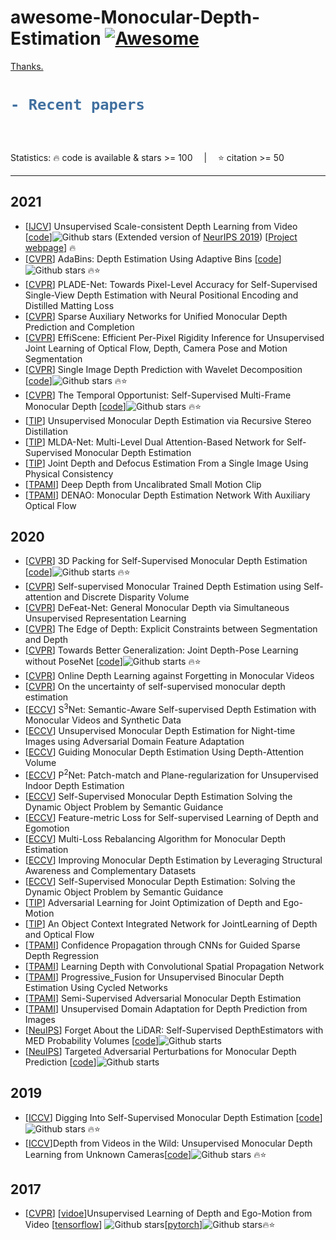 # awesome-Monocular-Depth-Estimation [![Awesome](https://awesome.re/badge.svg)](https://awesome.re)

[Thanks.](https://github.com/Yochengliu/awesome-point-cloud-analysis)  

<h1> 


```diff
- Recent papers 
```

</h1>&emsp;

Statistics: :fire: code is available & stars >= 100 &emsp;|&emsp; :star: citation >= 50



---
## 2021

- [[IJCV](https://arxiv.org/pdf/2105.11610.pdf)] Unsupervised Scale-consistent Depth Learning from Video [[code](https://github.com/JiawangBian/SC-SfMLearner-Release)]![Github stars](https://img.shields.io/github/stars/JiawangBian/SC-SfMLearner-Release.svg)  (Extended version of [NeurIPS 2019](https://papers.nips.cc/paper/8299-unsupervised-scale-consistent-depth-and-ego-motion-learning-from-monocular-video.pdf)) [[Project webpage](https://jwbian.net/sc-sfmlearner)] :fire:
- [[CVPR](https://openaccess.thecvf.com/content/CVPR2021/papers/Bhat_AdaBins_Depth_Estimation_Using_Adaptive_Bins_CVPR_2021_paper.pdf)] AdaBins: Depth Estimation Using Adaptive Bins [[code](https://github.com/shariqfarooq123/AdaBins)]![Github stars](https://img.shields.io/github/stars/shariqfarooq123/AdaBins.svg) :fire::star:
- [[CVPR](https://openaccess.thecvf.com/content/CVPR2021/papers/Gonzalez_PLADE-Net_Towards_Pixel-Level_Accuracy_for_Self-Supervised_Single-View_Depth_Estimation_With_CVPR_2021_paper.pdf)] PLADE-Net: Towards Pixel-Level Accuracy for Self-Supervised Single-View Depth Estimation with Neural Positional Encoding and Distilled Matting Loss
- [[CVPR](https://openaccess.thecvf.com/content/CVPR2021/papers/Guizilini_Sparse_Auxiliary_Networks_for_Unified_Monocular_Depth_Prediction_and_Completion_CVPR_2021_paper.pdf)] Sparse Auxiliary Networks for Unified Monocular Depth Prediction and Completion
- [[CVPR](https://openaccess.thecvf.com/content/CVPR2021/papers/Jiao_EffiScene_Efficient_Per-Pixel_Rigidity_Inference_for_Unsupervised_Joint_Learning_of_CVPR_2021_paper.pdf)] EffiScene: Efficient Per-Pixel Rigidity Inference for Unsupervised Joint Learning of Optical Flow, Depth, Camera Pose and Motion Segmentation
- [[CVPR](https://openaccess.thecvf.com/content/CVPR2021/papers/Ramamonjisoa_Single_Image_Depth_Prediction_With_Wavelet_Decomposition_CVPR_2021_paper.pdf)] Single Image Depth Prediction with Wavelet Decomposition [[code](https://github.com/nianticlabs/wavelet-monodepth)]![Github stars](https://img.shields.io/github/stars/nianticlabs/wavelet-monodepth.svg) :fire::star:
- [[CVPR](https://openaccess.thecvf.com/content/CVPR2021/papers/Watson_The_Temporal_Opportunist_Self-Supervised_Multi-Frame_Monocular_Depth_CVPR_2021_paper.pdf)] The Temporal Opportunist: Self-Supervised Multi-Frame Monocular Depth [[code](https://github.com/nianticlabs/manydepth)]![Github stars](https://img.shields.io/github/stars/nianticlabs/manydepth.svg) :fire::star:
- [[TIP](https://ieeexplore.ieee.org/stamp/stamp.jsp?tp=&arnumber=9405457)] Unsupervised Monocular Depth Estimation via
Recursive Stereo Distillation
- [[TIP](https://ieeexplore.ieee.org/stamp/stamp.jsp?tp=&arnumber=9416235)] MLDA-Net: Multi-Level Dual Attention-Based Network for Self-Supervised Monocular Depth Estimation
- [[TIP](https://ieeexplore.ieee.org/stamp/stamp.jsp?tp=&arnumber=9366926)] Joint Depth and Defocus Estimation From a Single
Image Using Physical Consistency
- [[TPAMI](https://ieeexplore.ieee.org/stamp/stamp.jsp?tp=&arnumber=8865619)] Deep Depth from Uncalibrated Small Motion Clip
- [[TPAMI](https://ieeexplore.ieee.org/stamp/stamp.jsp?tp=&arnumber=9018142)] DENAO: Monocular Depth Estimation Network With Auxiliary Optical Flow


## 2020

- [[CVPR](https://openaccess.thecvf.com/content_CVPR_2020/papers/Guizilini_3D_Packing_for_Self-Supervised_Monocular_Depth_Estimation_CVPR_2020_paper.pdf)] 3D Packing for Self-Supervised Monocular Depth Estimation [[code](https://github.com/TRI-ML/packnet-sfm)]![Github starts](https://img.shields.io/github/stars/TRI-ML/packnet-sfm.svg) :fire::star: 
- [[CVPR](https://openaccess.thecvf.com/content_CVPR_2020/papers/Johnston_Self-Supervised_Monocular_Trained_Depth_Estimation_Using_Self-Attention_and_Discrete_Disparity_CVPR_2020_paper.pdf)] Self-supervised Monocular Trained Depth Estimation using Self-attention and Discrete Disparity Volume
- [[CVPR](https://openaccess.thecvf.com/content_CVPR_2020/papers/Spencer_DeFeat-Net_General_Monocular_Depth_via_Simultaneous_Unsupervised_Representation_Learning_CVPR_2020_paper.pdf)] DeFeat-Net: General Monocular Depth via Simultaneous Unsupervised Representation Learning
- [[CVPR](https://openaccess.thecvf.com/content_CVPR_2020/papers/Zhu_The_Edge_of_Depth_Explicit_Constraints_Between_Segmentation_and_Depth_CVPR_2020_paper.pdf)] The Edge of Depth: Explicit Constraints between Segmentation and Depth
- [[CVPR](https://openaccess.thecvf.com/content_CVPR_2020/papers/Zhao_Towards_Better_Generalization_Joint_Depth-Pose_Learning_Without_PoseNet_CVPR_2020_paper.pdf)] Towards Better Generalization: Joint Depth-Pose Learning without PoseNet [[code](https://github.com/B1ueber2y/TrianFlow)]![Github starts](https://img.shields.io/github/stars/B1ueber2y/TrianFlow.svg) :fire::star:
- [[CVPR](https://openaccess.thecvf.com/content_CVPR_2020/papers/Zhang_Online_Depth_Learning_Against_Forgetting_in_Monocular_Videos_CVPR_2020_paper.pdf)] Online Depth Learning against Forgetting in Monocular Videos
- [[CVPR](https://openaccess.thecvf.com/content_CVPR_2020/papers/Poggi_On_the_Uncertainty_of_Self-Supervised_Monocular_Depth_Estimation_CVPR_2020_paper.pdf)] On the uncertainty of self-supervised monocular depth estimation
- [[ECCV](https://www.ecva.net/papers/eccv_2020/papers_ECCV/papers/123750052.pdf)] S<sup>3</sup>Net: Semantic-Aware Self-supervised Depth Estimation with Monocular Videos and Synthetic Data
- [[ECCV](https://www.ecva.net/papers/eccv_2020/papers_ECCV/papers/123730443.pdf)] Unsupervised Monocular Depth Estimation for Night-time Images using Adversarial Domain Feature Adaptation
- [[ECCV](https://www.ecva.net/papers/eccv_2020/papers_ECCV/papers/123710579.pdf)] Guiding Monocular Depth Estimation Using Depth-Attention Volume
- [[ECCV](https://www.ecva.net/papers/eccv_2020/papers_ECCV/papers/123690205.pdf)] P<sup>2</sup>Net: Patch-match and Plane-regularization for Unsupervised Indoor Depth Estimation
- [[ECCV](https://www.ecva.net/papers/eccv_2020/papers_ECCV/papers/123690205.pdf)] Self-Supervised Monocular Depth Estimation Solving the Dynamic Object Problem by Semantic Guidance
- [[ECCV](https://www.ecva.net/papers/eccv_2020/papers_ECCV/papers/123640562.pdf)] Feature-metric Loss for Self-supervised Learning of Depth and Egomotion
- [[ECCV](https://www.ecva.net/papers/eccv_2020/papers_ECCV/papers/123620766.pdf)] Multi-Loss Rebalancing Algorithm for Monocular Depth Estimation
- [[ECCV](https://www.ecva.net/papers/eccv_2020/papers_ECCV/papers/123590086.pdf)] Improving Monocular Depth Estimation by Leveraging Structural Awareness and Complementary Datasets
- [[ECCV](https://www.ecva.net/papers/eccv_2020/papers_ECCV/papers/123650579.pdf)] Self-Supervised Monocular Depth Estimation: Solving the Dynamic Object Problem by Semantic Guidance 
- [[TIP](https://ieeexplore.ieee.org/stamp/stamp.jsp?tp=&arnumber=8972902)] Adversarial Learning for Joint Optimization of Depth and Ego-Motion
- [[TIP](https://ieeexplore.ieee.org/stamp/stamp.jsp?tp=&arnumber=9139261)] An Object Context Integrated Network for JointLearning of Depth and Optical Flow
- [[TPAMI](https://ieeexplore.ieee.org/stamp/stamp.jsp?tp=&arnumber=8765412)] Confidence Propagation through CNNs for Guided Sparse Depth Regression
- [[TPAMI](https://ieeexplore.ieee.org/stamp/stamp.jsp?tp=&arnumber=8869936)] Learning Depth with Convolutional Spatial Propagation Network
- [[TPAMI](https://ieeexplore.ieee.org/stamp/stamp.jsp?tp=&arnumber=8846077)] Progressive_Fusion for Unsupervised Binocular Depth Estimation Using Cycled Networks
- [[TPAMI](https://ieeexplore.ieee.org/stamp/stamp.jsp?tp=&arnumber=8807270)] Semi-Supervised Adversarial Monocular Depth Estimation
- [[TPAMI](https://ieeexplore.ieee.org/stamp/stamp.jsp?tp=&arnumber=8834825)] Unsupervised Domain Adaptation for Depth Prediction from Images
- [[NeuIPS](https://arxiv.org/pdf/2008.03633v2.pdf)] Forget About the LiDAR: Self-Supervised DepthEstimators with MED Probability Volumes [[code](https://github.com/JuanLuisGonzalez/FAL_net)]![Github starts](https://img.shields.io/github/stars/JuanLuisGonzalez/FAL_net.svg)
- [[NeuIPS](https://arxiv.org/pdf/2006.08602.pdf)] Targeted Adversarial Perturbations for Monocular Depth Prediction [[code](https://github.com/alexklwong/targeted-adversarial-perturbations-monocular-depth)]![Github starts](https://img.shields.io/github/stars/alexklwong/targeted-adversarial-perturbations-monocular-depth.svg)


## 2019

- [[ICCV](https://arxiv.org/pdf/1806.01260)] Digging Into Self-Supervised Monocular Depth Estimation [[code](https://github.com/nianticlabs/monodepth2)]![Github stars](https://img.shields.io/github/stars/nianticlabs/monodepth2.svg) :fire::star: 
- [[ICCV](https://arxiv.org/pdf/1904.04998.pdf)]Depth from Videos in the Wild: Unsupervised Monocular Depth Learning from Unknown Cameras[[code](https://github.com/google-research/google-research/tree/master/depth_and_motion_learning)]![Github stars](https://img.shields.io/github/stars/google-research/google-research.svg) :fire::star: 


## 2017

- [[CVPR](https://openaccess.thecvf.com/content_cvpr_2017/papers/Zhou_Unsupervised_Learning_of_CVPR_2017_paper.pdf)] [[vidoe](https://www.youtube.com/watch?v=HWu39YkGKvI)]Unsupervised Learning of Depth and Ego-Motion from Video [[tensorflow](https://github.com/tinghuiz/SfMLearner)] ![Github stars](https://img.shields.io/github/stars/tinghuiz/SfMLearner.svg)[[pytorch](https://github.com/ClementPinard/SfmLearner-Pytorch)]![Github stars](https://img.shields.io/github/stars/ClementPinard/SfmLearner-Pytorch.svg):fire::star: ​

